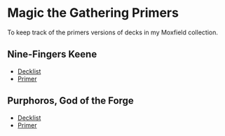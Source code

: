 # Magic the Gathering Primers

To keep track of the primers versions of decks in my Moxfield collection.

## Nine-Fingers Keene
- [Decklist](https://moxfield.com/decks/KhlvpDYicU-pxnFw65_82A)
- [Primer](./nine-fingers-keene.md)

## Purphoros, God of the Forge
- [Decklist](https://moxfield.com/decks/bvmfY0j7fEGUmd-bmBrRMg)
- [Primer](./purphoros-god-of-the-forge.md)
